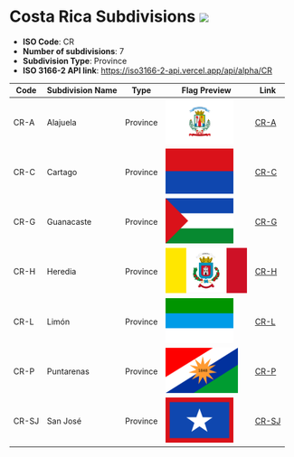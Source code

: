 # Costa Rica Subdivisions ![](https://flagcdn.com/h40/cr.png)

- **ISO Code**: CR
- **Number of subdivisions**: 7
- **Subdivision Type**: Province
- **ISO 3166-2 API link**: https://iso3166-2-api.vercel.app/api/alpha/CR

| Code  | Subdivision Name         | Type | Flag Preview | Link |
|-------|--------------------------|--------------| -------------- |----------|
| CR-A | Alajuela | Province | <img src='https://raw.githubusercontent.com/amckenna41/iso3166-flag-icons/main/iso3166-2-icons/CR/CR-A.svg' height='80'> | [CR-A](https://github.com/amckenna41/iso3166-flag-icons/blob/main/iso3166-2-icons/CR/CR-A.svg) |
| CR-C | Cartago | Province | <img src='https://raw.githubusercontent.com/amckenna41/iso3166-flag-icons/main/iso3166-2-icons/CR/CR-C.svg' height='80'> | [CR-C](https://github.com/amckenna41/iso3166-flag-icons/blob/main/iso3166-2-icons/CR/CR-C.svg) |
| CR-G | Guanacaste | Province | <img src='https://raw.githubusercontent.com/amckenna41/iso3166-flag-icons/main/iso3166-2-icons/CR/CR-G.svg' height='80'> | [CR-G](https://github.com/amckenna41/iso3166-flag-icons/blob/main/iso3166-2-icons/CR/CR-G.svg) |
| CR-H | Heredia | Province | <img src='https://raw.githubusercontent.com/amckenna41/iso3166-flag-icons/main/iso3166-2-icons/CR/CR-H.svg' height='80'> | [CR-H](https://github.com/amckenna41/iso3166-flag-icons/blob/main/iso3166-2-icons/CR/CR-H.svg) |
| CR-L | Limón | Province | <img src='https://raw.githubusercontent.com/amckenna41/iso3166-flag-icons/main/iso3166-2-icons/CR/CR-L.svg' height='80'> | [CR-L](https://github.com/amckenna41/iso3166-flag-icons/blob/main/iso3166-2-icons/CR/CR-L.svg) |
| CR-P | Puntarenas | Province | <img src='https://raw.githubusercontent.com/amckenna41/iso3166-flag-icons/main/iso3166-2-icons/CR/CR-P.svg' height='80'> | [CR-P](https://github.com/amckenna41/iso3166-flag-icons/blob/main/iso3166-2-icons/CR/CR-P.svg) |
| CR-SJ | San José | Province | <img src='https://raw.githubusercontent.com/amckenna41/iso3166-flag-icons/main/iso3166-2-icons/CR/CR-SJ.svg' height='80'> | [CR-SJ](https://github.com/amckenna41/iso3166-flag-icons/blob/main/iso3166-2-icons/CR/CR-SJ.svg) |
